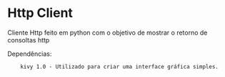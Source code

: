# Http Client

Cliente Http feito em python com o objetivo de mostrar o retorno de consoltas http

Dependências:

        kivy 1.0 - Utilizado para criar uma interface gráfica simples.